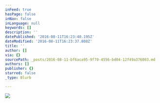 ```yaml
---
inFeed: true
hasPage: false
inNav: false
inLanguage: null
keywords: []
description: ''
datePublished: '2016-08-11T16:23:40.195Z'
dateModified: '2016-08-11T16:23:37.808Z'
title: ''
author: []
via: {}
sourcePath: _posts/2016-08-11-bf6aca95-9f70-4556-bd04-12f49a376003.md
authors: []
publisher: {}
starred: false
_type: Blurb

---
```

![](https://the-grid-user-content.s3-us-west-2.amazonaws.com/77766ce6-1d1c-4583-9de4-a60a56a77150.png)